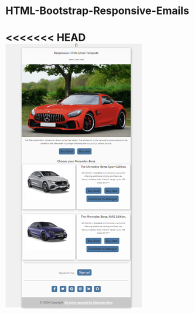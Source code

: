 # HTML-Bootstrap-Responsive-Emails

<<<<<<< HEAD
![Email Cars](https://github.com/ba23-python/HTML-Bootstrap-Responsive-Emails/blob/main/assets/Email-Cars.PNG)
=======
